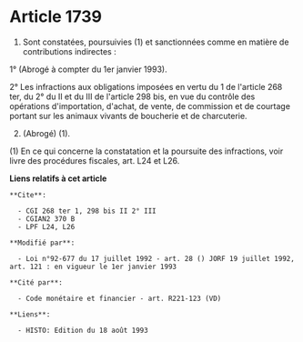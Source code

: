 # Article 1739

1. Sont constatées, poursuivies (1) et sanctionnées comme en matière de contributions indirectes :

1° (Abrogé à compter du 1er janvier 1993).

2° Les infractions aux obligations imposées en vertu du 1 de l'article 268 ter, du 2° du II et du III de l'article 298 bis,
en vue du contrôle des opérations d'importation, d'achat, de vente, de commission et de courtage portant sur les animaux
vivants de boucherie et de charcuterie.

2. (Abrogé) (1).

(1) En ce qui concerne la constatation et la poursuite des infractions, voir livre des procédures fiscales, art. L24 et L26.

**Liens relatifs à cet article**

	**Cite**:

	  - CGI 268 ter 1, 298 bis II 2° III
	  - CGIAN2 370 B
	  - LPF L24, L26

	**Modifié par**:

	  - Loi n°92-677 du 17 juillet 1992 - art. 28 () JORF 19 juillet 1992, art. 121 : en vigueur le 1er janvier 1993

	**Cité par**:

	  - Code monétaire et financier - art. R221-123 (VD)

	**Liens**:

	  - HISTO: Edition du 18 août 1993
